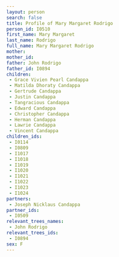 ```yaml
---
layout: person
search: false
title: Profile of Mary Margaret Rodrigo
person_id: I0510
first_name: Mary Margaret
last_name: Rodrigo
full_name: Mary Margaret Rodrigo
mother: 
mother_id: 
father: John Rodrigo
father_id: I0894
children:
 - Grace Vivien Pearl Candappa
 - Matilda Dhoraty Candappa
 - Gertrude Candappa
 - Justin Candappa
 - Tangracious Candappa
 - Edward Candappa
 - Christopher Candappa
 - Herman Candappa
 - Lawrie Candappa
 - Vincent Candappa
children_ids:
 - I0114
 - I0809
 - I1017
 - I1018
 - I1019
 - I1020
 - I1021
 - I1022
 - I1023
 - I1024
partners:
 - Joseph Nicklaus Candappa
partner_ids:
 - I0509
relevant_trees_names:
 - John Rodrigo
relevant_trees_ids:
 - I0894
sex: F
---
```


